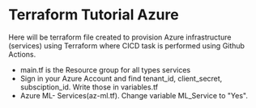# Terraform Tutorial Azure
Here will be terraform file created to provision Azure infrastructure (services) using Terraform where CICD task is performed using Github Actions.
- main.tf is the Resource group for all types services
- Sign in your Azure Account and find tenant_id, client_secret, subsciption_id. Write those in variables.tf
- Azure ML- Services(az-ml.tf). Change variable ML_Service to "Yes".
